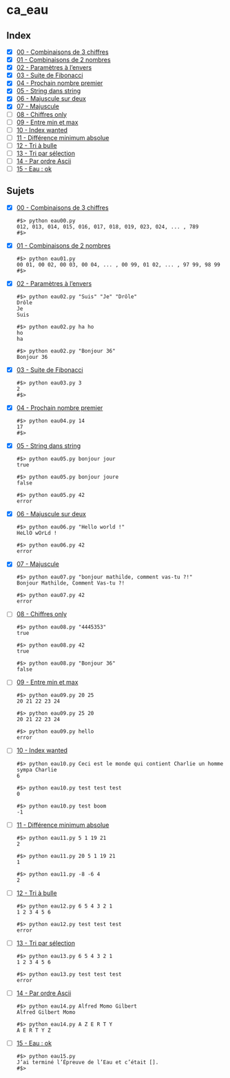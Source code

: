 # ca_eau

## Index

- [x] [00 - Combinaisons de 3 chiffres](./eau00.py)
- [x] [01 - Combinaisons de 2 nombres](./eau01.py)
- [x] [02 - Paramètres à l’envers](./eau02.py)
- [x] [03 - Suite de Fibonacci](./eau03.py)
- [x] [04 - Prochain nombre premier](./eau04.py)
- [x] [05 - String dans string](./eau05.py)
- [x] [06 - Majuscule sur deux](./eau06.py)
- [x] [07 - Majuscule](./eau07.py)
- [ ] [08 - Chiffres only](./eau08.py)
- [ ] [09 - Entre min et max](./eau09.py)
- [ ] [10 - Index wanted](./eau10.py)
- [ ] [11 - Différence minimum absolue](./eau11.py)
- [ ] [12 - Tri à bulle](./eau12.py)
- [ ] [13 - Tri par sélection](./eau13.py)
- [ ] [14 - Par ordre Ascii](./eau14.py)
- [ ] [15 - Eau : ok](./eau15.py)

## Sujets

- [x] [00 - Combinaisons de 3 chiffres](./eau00.py)
    ```shell
    #$> python eau00.py
    012, 013, 014, 015, 016, 017, 018, 019, 023, 024, ... , 789
    #$>
    ```
- [x] [01 - Combinaisons de 2 nombres](./eau01.py)
    ```shell
    #$> python eau01.py
    00 01, 00 02, 00 03, 00 04, ... , 00 99, 01 02, ... , 97 99, 98 99
    #$>
    ```
- [x] [02 - Paramètres à l’envers](./eau02.py)
    ```shell
    #$> python eau02.py "Suis" "Je" "Drôle"
    Drôle
    Je
    Suis

    #$> python eau02.py ha ho
    ho
    ha

    #$> python eau02.py "Bonjour 36"
    Bonjour 36
    ```
- [x] [03 - Suite de Fibonacci](./eau03.py)
    ```shell
    #$> python eau03.py 3
    2
    #$>
    ```
- [x] [04 - Prochain nombre premier](./eau04.py)
    ```shell
    #$> python eau04.py 14
    17
    #$>
    ```
- [x] [05 - String dans string](./eau05.py)
    ```shell
    #$> python eau05.py bonjour jour
    true

    #$> python eau05.py bonjour joure
    false

    #$> python eau05.py 42
    error
    ```
- [x] [06 - Majuscule sur deux](./eau06.py)
    ```shell
    #$> python eau06.py "Hello world !"
    HeLlO wOrLd !

    #$> python eau06.py 42
    error
    ```
- [x] [07 - Majuscule](./eau07.py)
    ```shell
    #$> python eau07.py "bonjour mathilde, comment vas-tu ?!"
    Bonjour Mathilde, Comment Vas-tu ?!

    #$> python eau07.py 42
    error
    ```
- [ ] [08 - Chiffres only](./eau08.py)
    ```shell
    #$> python eau08.py "4445353"
    true

    #$> python eau08.py 42
    true

    #$> python eau08.py "Bonjour 36"
    false
    ```
- [ ] [09 - Entre min et max](./eau09.py)
    ```shell
    #$> python eau09.py 20 25
    20 21 22 23 24

    #$> python eau09.py 25 20
    20 21 22 23 24

    #$> python eau09.py hello
    error
    ```
- [ ] [10 - Index wanted](./eau10.py)
    ```shell
    #$> python eau10.py Ceci est le monde qui contient Charlie un homme sympa Charlie
    6

    #$> python eau10.py test test test
    0

    #$> python eau10.py test boom
    -1
    ```
- [ ] [11 - Différence minimum absolue](./eau11.py)
    ```shell
    #$> python eau11.py 5 1 19 21
    2

    #$> python eau11.py 20 5 1 19 21
    1

    #$> python eau11.py -8 -6 4
    2
    ```
- [ ] [12 - Tri à bulle](./eau12.py)
    ```shell
    #$> python eau12.py 6 5 4 3 2 1
    1 2 3 4 5 6

    #$> python eau12.py test test test
    error
    ```
- [ ] [13 - Tri par sélection](./eau13.py)
    ```shell
    #$> python eau13.py 6 5 4 3 2 1
    1 2 3 4 5 6

    #$> python eau13.py test test test
    error
    ```
- [ ] [14 - Par ordre Ascii](./eau14.py)
    ```shell
    #$> python eau14.py Alfred Momo Gilbert
    Alfred Gilbert Momo

    #$> python eau14.py A Z E R T Y
    A E R T Y Z
    ```
- [ ] [15 - Eau : ok](./eau15.py)
    ```shell
    #$> python eau15.py
    J’ai terminé l’Épreuve de l’Eau et c’était [].
    #$>
    ```
